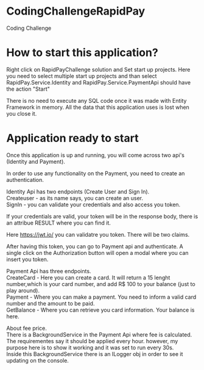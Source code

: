 # CodingChallengeRapidPay
Coding Challenge

# How to start this application?
Right click on RapidPayChallenge solution and Set start up projects. 
Here you need to select multiple start up projects and than select RapidPay.Service.Identity and RapidPay.Service.PaymentApi should have the action "Start"

There is no need to execute any SQL code once it was made with Entity Framework in memory. All the data that this application uses is lost when you close it.

# Application ready to start
Once this application is up and running, you will come across two api's (Identity and Payment).

In order to use any functionality on the Payment, you need to create an authentication. 

Identity Api has two endpoints (Create User and Sign In).
<br />
Createuser - as its name says, you can create an user.
<br />
SignIn - you can validate your credentials and also access you token.

If your credentials are valid, your token will be in the response body, there is an attribue RESULT where you can find it.

Here https://jwt.io/ you can validatre you token. There will be two claims. 

After having this token, you can go to Payment api and authenticate. A single click on the Authorization button will open a modal where you can insert you token.

Payment Api has three endpoints.
<br />
CreateCard - Here you can create a card. It will return a 15 lenght number,which is your card number, and add R$ 100 to your balance (just to play around). 
<br />
Payment - Where you can make a payment. You need to inform a valid card number and the amount to be paid. 
<br />
GetBalance - Where you can retrieve you card information. Your balance is here. 

About fee price.<br />
There is a BackgroundService in the Payment Api where fee is calculated.<br />
The requirementes say it should be applied every hour. however, my purpose here is to show it working and it was set to run every 30s.<br />
Inside this BackgroundService there is an ILogger obj in order to see it updating on the console.


